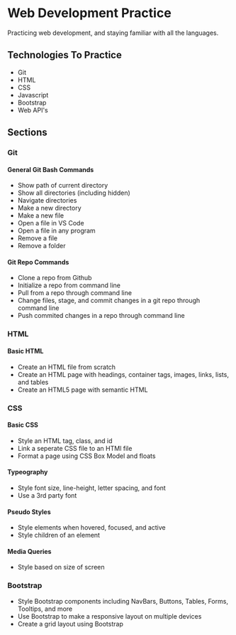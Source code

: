 # Web Development Practice

Practicing web development, and staying familiar with all the languages.

## Technologies To Practice

* Git
* HTML
* CSS
* Javascript
* Bootstrap
* Web API's

## Sections

### Git

#### General Git Bash Commands

* Show path of current directory
* Show all directories  (including hidden)
* Navigate directories
* Make a new directory
* Make a new file
* Open a file in VS Code
* Open a file in any program
* Remove a file
* Remove a folder

#### Git Repo Commands

* Clone a repo from Github
* Initialize a repo from command line
* Pull from a repo through command line
* Change files, stage, and commit changes in a git repo through command line
* Push commited changes in a repo through command line

### HTML

#### Basic HTML

* Create an HTML file from scratch
* Create an HTML page with headings, container tags, images, links, lists, and tables
* Create an HTML5 page with semantic HTML

### CSS

#### Basic CSS

* Style an HTML tag, class, and id
* Link a seperate CSS file to an HTMl file
* Format a page using CSS Box Model and floats

#### Typeography

* Style font size, line-height, letter spacing, and font
* Use a 3rd party font

#### Pseudo Styles

* Style elements when hovered, focused, and active
* Style children of an element

#### Media Queries

* Style based on size of screen

### Bootstrap

* Style Bootstrap components including NavBars, Buttons, Tables, Forms, Tooltips, and more
* Use Bootstrap to make a responsive layout on multiple devices
* Create a grid layout using Bootstrap
